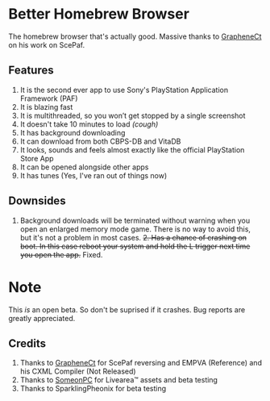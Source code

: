 # Better Homebrew Browser
The homebrew browser that's actually good. Massive thanks to [GrapheneCt](https://github.com/GrapheneCt) on his work on ScePaf.

## Features
1. It is the second ever app to use Sony's PlayStation Application Framework (PAF)
2. It is blazing fast
3. It is multithreaded, so you won’t get stopped by a single screenshot
4. It doesn't take 10 minutes to load *(cough)*
5. It has background downloading
6. It can download from both CBPS-DB and VitaDB
7. It looks, sounds and feels almost exactly like the official PlayStation Store App
8. It can be opened alongside other apps
9. It has tunes (Yes, I've ran out of things now)

## Downsides
1. Background downloads will be terminated without warning when you open an enlarged memory mode game. There is no way to avoid this, but it's not a problem in most cases. 
~~2. Has a chance of crashing on boot. In this case reboot your system and hold the L trigger next time you open the app.~~ Fixed.

# Note
This *is* an open beta. So don't be suprised if it crashes. Bug reports are greatly appreciated.

## Credits
1. Thanks to [GrapheneCt](https://github.com/GrapheneCt) for ScePaf reversing and EMPVA (Reference) and his CXML Compiler (Not Released)
2. Thanks to [SomeonPC](https://github.com/SomeonPC) for Livearea™ assets and beta testing
3. Thanks to SparklingPheonix for beta testing
